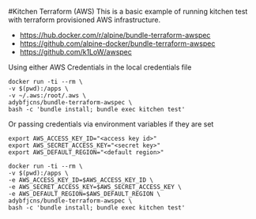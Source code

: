 #Kitchen Terraform (AWS)
This is a basic example of running kitchen test with terraform provisioned AWS infrastructure.

* https://hub.docker.com/r/alpine/bundle-terraform-awspec
* https://github.com/alpine-docker/bundle-terraform-awspec
* https://github.com/k1LoW/awspec


Using either AWS Credentials in the local credentials file
```
docker run -ti --rm \
-v $(pwd):/apps \
-v ~/.aws:/root/.aws \
adybfjcns/bundle-terraform-awspec \
bash -c 'bundle install; bundle exec kitchen test'
```

Or passing credentials via environment variables if they are set
```
export AWS_ACCESS_KEY_ID="<access key id>"
export AWS_SECRET_ACCESS_KEY="<secret key>"
export AWS_DEFAULT_REGION="<default region>"

docker run -ti --rm \
-v $(pwd):/apps \
-e AWS_ACCESS_KEY_ID=$AWS_ACCESS_KEY_ID \
-e AWS_SECRET_ACCESS_KEY=$AWS_SECRET_ACCESS_KEY \
-e AWS_DEFAULT_REGION=$AWS_DEFAULT_REGION \
adybfjcns/bundle-terraform-awspec \
bash -c 'bundle install; bundle exec kitchen test'
```
